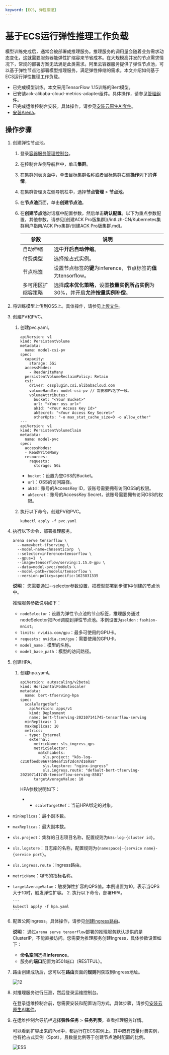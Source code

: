 ```yaml
---
keyword: [ECS, 弹性推理]
---
```


# 基于ECS运行弹性推理工作负载

模型训练完成后，通常会被部署成推理服务。推理服务的调用量会随着业务需求动态变化，这就需要服务器能弹性扩缩容来节省成本。在大规模高并发的节点需求情况下，常规的部署方案无法满足此类需求。阿里云容器服务提供了弹性节点池，可以基于弹性节点池部署模型推理服务，满足弹性伸缩的需求。本文介绍如何基于ECS运行弹性推理工作负载。

-   已完成模型训练。本文采用TensorFlow 1.15训练的Bert模型。
-   已安装ack-alibaba-cloud-metrics-adapter组件。具体操作，请参见[管理组件](/intl.zh-CN/Kubernetes集群用户指南/组件/管理组件.md)。
-   已完成运维控制台安装。具体操作，请参见[安装云原生AI套件](/intl.zh-CN/云原生AI用户指南/环境准备/安装云原生AI套件.md)。
-   [安装Arena]()。

## 操作步骤

1.  创建弹性节点池。

    1.  登录[容器服务管理控制台](https://cs.console.aliyun.com)。

    2.  在控制台左侧导航栏中，单击**集群**。

    3.  在集群列表页面中，单击目标集群名称或者目标集群右侧**操作**列下的**详情**。

    4.  在集群管理页左侧导航栏中，选择**节点管理** \> **节点池**。

    5.  在**节点池**页面，单击**创建节点池**。

    6.  在**创建节点池**对话框中配置参数，然后单击**确认配置**。以下为重点参数配置，其他参数，请参见[创建ACK Pro版集群](/intl.zh-CN/Kubernetes集群用户指南/ACK Pro集群/创建ACK Pro版集群.md)。

        |参数|说明|
        |--|--|
        |自动伸缩|选中**开启自动伸缩**。|
        |付费类型|选择抢占式实例。|
        |节点标签|设置节点标签的**键**为inference，节点标签的**值**为tensorflow。|
        |多可用区扩缩容策略|选择**成本优化策略**，设置**按量实例所占实例**为30%，并开启**允许按量实例补偿**。|

2.  将训练模型上传到OSS上。具体操作，请参见[上传文件](/intl.zh-CN/快速入门/控制台快速入门/上传文件.md)。

3.  创建PV和PVC。

    1.  创建pvc.yaml。

        ```
        apiVersion: v1
        kind: PersistentVolume
        metadata:
          name: model-csi-pv
        spec:
          capacity:
            storage: 5Gi
          accessModes:
            - ReadWriteMany
          persistentVolumeReclaimPolicy: Retain
          csi:
            driver: ossplugin.csi.alibabacloud.com
            volumeHandle: model-csi-pv // 需要和PV名字一致。
            volumeAttributes:
              bucket: "<Your Bucket>"
              url: "<Your oss url>"
              akId: "<Your Access Key Id>"
              akSecret: "<Your Access Key Secret>"
              otherOpts: "-o max_stat_cache_size=0 -o allow_other"
        ---
        apiVersion: v1
        kind: PersistentVolumeClaim
        metadata:
          name: model-pvc
        spec:
          accessModes:
          - ReadWriteMany
          resources:
            requests:
              storage: 5Gi
        ```

        -   `bucket`：设置为您OSS的Bucket。
        -   `url`：OSS的访问路径。
        -   `akId`：账号的AccessKey ID，该账号需要拥有访问OSS的权限。
        -   `akSecret`：账号的AccessKey Secret，该账号需要拥有访问OSS的权限。
    2.  执行以下命令，创建PV和PVC。

        ```
        kubectl apply -f pvc.yaml
        ```

4.  执行以下命令，部署推理服务。

    ```
    arena serve tensorflow \
      --name=bert-tfserving \
      --model-name=chnsenticorp  \
      --selector=inference=tensorflow \
      --gpus=1  \
      --image=tensorflow/serving:1.15.0-gpu \
      --data=model-pvc:/models \
      --model-path=/models/tensorflow \
      --version-policy=specific:1623831335
    ```

    **说明：** 您需要通过--selector参数设置，把模型部署到步骤1中创建的节点池中。

    推理服务参数说明如下：

    -   `nodeSelector`：设置为弹性节点池的节点标签，推理服务通过nodeSelector把Pod调度到弹性节点池。本例设置为`seldon：fashion-mnist`。
    -   `limits: nvidia.com/gpu`：最多可使用的GPU卡。
    -   `requests: nvidia.com/gpu`：需要使用的GPU卡。
    -   `model_name`：模型的名称。
    -   `model_base_path`：模型的访问路径。
5.  创建HPA。

    1.  创建hpa.yaml。

        ```
        apiVersion: autoscaling/v2beta1
        kind: HorizontalPodAutoscaler
        metadata:
          name: bert-tfserving-hpa
        spec:
          scaleTargetRef:
            apiVersion: apps/v1
            kind: Deployment
            name: bert-tfserving-202107141745-tensorflow-serving
          minReplicas: 1
          maxReplicas: 10
          metrics:
          - type: External
            external:
              metricName: sls_ingress_qps
              metricSelector:
                matchLabels:
                  sls.project: "k8s-log-c210fbedb96674b9eaf15f2dc47d169a8"
                  sls.logstore: "nginx-ingress"
                  sls.ingress.route: "default-bert-tfserving-202107141745-tensorflow-serving-8501"
              targetAverageValue: 10
        ```

        HPA参数说明如下：

        -   -   `scaleTargetRef`：当前HPA绑定的对象。
-   `minReplicas`：最小副本数。
-   `maxReplicas`：最大副本数。
-   `sls.project`：集群的日志项目名称，配置规则为`k8s-log-{cluster id}`。
-   `sls.logstore`：日志库的名称，配置规则为`{namespace}-{service name}-{service port}`。
-   `sls.ingress.route`：Ingress路由。
-   `metricName`：QPS的指标名称。
-   `targetAverageValue`：触发弹性扩容的QPS值。本例设置为10，表示当QPS大于10时，触发弹性扩容。
    2.  执行以下命令，部署HPA。

        ```
        kubectl apply -f hpa.yaml
        ```

6.  配置公网Ingress。具体操作，请参见[创建Ingress路由](/intl.zh-CN/Kubernetes集群用户指南/网络/Ingress管理/创建Ingress路由.md)。

    **说明：** 通过`arena serve tensorflow`部署的推理服务默认提供的是ClusterIP，不能直接访问。您需要为推理服务创建Ingress，具体参数设置如下：

    -   **命名空间**选择**inference**。
    -   服务的**端口**配置为8501端口（RESTFUL）。
7.  路由创建成功后，您可以在**路由**页面的**规则**列获取到Ingress地址。

    ![12](https://static-aliyun-doc.oss-accelerate.aliyuncs.com/assets/img/zh-CN/0511246261/p295140.png)

8.  对推理服务进行压测，然后登录运维控制台。

    在登录运维控制台前，您需要安装和配置访问方式，具体步骤，请参见[安装云原生AI套件](/intl.zh-CN/云原生AI用户指南/环境准备/安装云原生AI套件.md)。

9.  在运维控制台导航栏选择**弹性任务** \> **任务列表**，查看推理服务详情。

    可以看到扩容出来的Pod中，都运行在ECS实例上。其中既有按量付费实例，也有抢占式实例（Spot），且数量比例等于创建节点池时配置的比例。

    ![ESS](https://static-aliyun-doc.oss-accelerate.aliyuncs.com/assets/img/zh-CN/1511246261/p240489.png)


